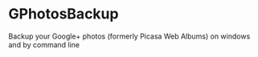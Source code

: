 GPhotosBackup
=============

Backup your Google+ photos (formerly Picasa Web Albums) on windows and by command line
